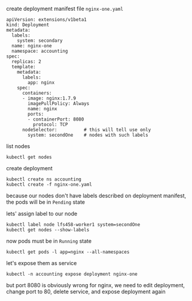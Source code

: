 create deployment manifest file `nginx-one.yaml`

```
apiVersion: extensions/v1beta1
kind: Deployment
metadata:
  labels:
    system: secondary
  name: nginx-one
  namespace: accounting
spec:
  replicas: 2
  template:
    metadata:
      labels:
        app: nginx
    spec:
      containers:
      - image: nginx:1.7.9
        imagePullPolicy: Always
        name: nginx
        ports:
        - containerPort: 8080
          protocol: TCP
      nodeSelector:          # this will tell use only
        system: secondOne    # nodes with such labels
```

list nodes

`kubectl get nodes`

create deployment

```
kubectl create ns accounting
kubectl create -f nginx-one.yaml
```

because our nodes don't have labels described on deployment manifest,
the pods will be in `Pending` state

lets' assign label to our node

```
kubectl label node lfs458-worker1 system=secondOne
kubectl get nodes --show-labels
```

now pods must be in `Running` state

`kubectl get pods -l app=nginx --all-namespaces`

let's expose them as service

```
kubectl -n accounting expose deployment nginx-one
```

but port 8080 is obviously wrong for nginx, we need to edit deployment,
change port to 80, delete service, and expose deployment again

